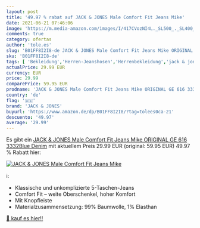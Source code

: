 ```yaml
---
layout: post
title: '49.97 % rabat auf JACK & JONES Male Comfort Fit Jeans Mike'
date: 2021-06-21 07:46:06
image: 'https://m.media-amazon.com/images/I/417CVozNI4L._SL500_._SL400_.jpg'
comments: true
category: ofertas
author: 'tole.es'
slug: 'B01FF8I2I8-de JACK & JONES Male Comfort Fit Jeans Mike ORIGINAL GE 616...'
sku: 'B01FF8I2I8-de'
tags: [ 'Bekleidung','Herren-Jeanshosen','Herrenbekleidung','jack & jones', ]
actualPrice: 29.99 EUR
currency: EUR
price: 29.99
comparePrice: 59.95 EUR
prodname: 'JACK & JONES Male Comfort Fit Jeans Mike ORIGINAL GE 616 3332Blue Denim'
country: 'de'
flag: '🇩🇪'
brand: 'JACK & JONES'
buyurl: 'https://www.amazon.de/dp/B01FF8I2I8/?tag=tolees0ca-21'
descuento: '49.97'
average: '29.99'
---
```


Es gibt ein [JACK & JONES Male Comfort Fit Jeans Mike ORIGINAL GE 616 3332Blue Denim](https://www.amazon.de/dp/B01FF8I2I8/?tag=tolees0ca-21) mit aktuellem Preis 29.99 EUR (original: 59.95 EUR) 49.97 % Rabatt hier:

[![JACK & JONES Male Comfort Fit Jeans Mike](https://m.media-amazon.com/images/I/417CVozNI4L._SL500_._SL400_.jpg)](https://www.amazon.de/dp/B01FF8I2I8/?tag=tolees0ca-21)

ℹ️:

- Klassische und unkomplizierte 5-Taschen-Jeans
- Comfort Fit – weite Oberschenkel, hoher Komfort
- Mit Knopfleiste
- Materialzusammensetzung: 99% Baumwolle, 1% Elasthan

[🛒 kauf es hier!!](https://www.amazon.de/dp/B01FF8I2I8/?tag=tolees0ca-21)
